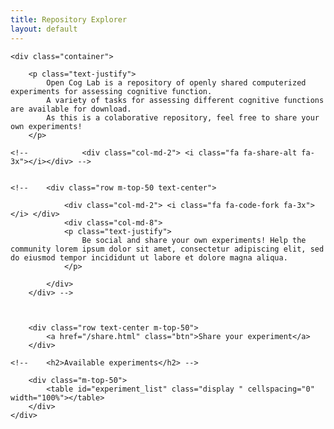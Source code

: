 ```yaml
---
title: Repository Explorer
layout: default
---
```

<script type="text/javascript">
    $(document).ready( function () {

    var dataset = [
    	['experiment_visualcheckboard', 'Visual Checkerboard', 'Cameron Craddock', 'VisionEgg', '???'],
    	['experiment_breathholding', 'Breath Holding', 'Cameron Craddock', 'VisionEgg', '???'],
    	['experiment_RTfMRIneurofeedback', 'RTfMRI Neurofeedback', 'Cameron Craddock', 'VisionEgg', 'Modulation of DMN, Neurofeedback'],
    	['experiment_moraldillema', 'Moral Dillema', 'Cameron Craddock', 'PsychoPy', '???'],
    	['experiment_msit', 'The Multi-Source Interference Task', 'Cameron Craddock ', 'PsychoPy', '???']
    ]


    var table = $('#experiment_list').DataTable({
    	'data': dataset,
    	'columns': [
    		{'title': 'id', 'visible': false},
    		{'title': 'Title'},
    		{'title': 'Author'},
    		{'title': 'Environment'},
    		{'title': 'Category'}
    	],
        searching: false,
        paging: false,
        ordering:  true,
        info: false
    });

    $('#experiment_list tbody').on( 'click', 'tr', function () {

    	var experiment_id = table.row( this ).data()[0];


     	window.location.replace('/' + experiment_id + '.html');
    	window.location.href = '/' + experiment_id + '.html';
	} );

} );
</script>


<div class="section">

	<div class="container">
		
		<p class="text-justify">
			Open Cog Lab is a repository of openly shared computerized experiments for assessing cognitive function.
			A variety of tasks for assessing different cognitive functions are available for download.
			As this is a colaborative repository, feel free to share your own experiments!
		</p>

	<!-- 			<div class="col-md-2"> <i class="fa fa-share-alt fa-3x"></i></div> -->
			

	<!-- 	<div class="row m-top-50 text-center">
			
				<div class="col-md-2"> <i class="fa fa-code-fork fa-3x"></i> </div>
				<div class="col-md-8">
				<p class="text-justify">
					Be social and share your own experiments! Help the community lorem ipsum dolor sit amet, consectetur adipiscing elit, sed do eiusmod tempor incididunt ut labore et dolore magna aliqua.
				</p>
				
			</div>
		</div> -->



		<div class="row text-center m-top-50">
			<a href="/share.html" class="btn">Share your experiment</a>
		</div>

	<!-- 	<h2>Available experiments</h2> -->

		<div class="m-top-50">
			<table id="experiment_list" class="display " cellspacing="0" width="100%"></table>
		</div>
	</div>
</div>